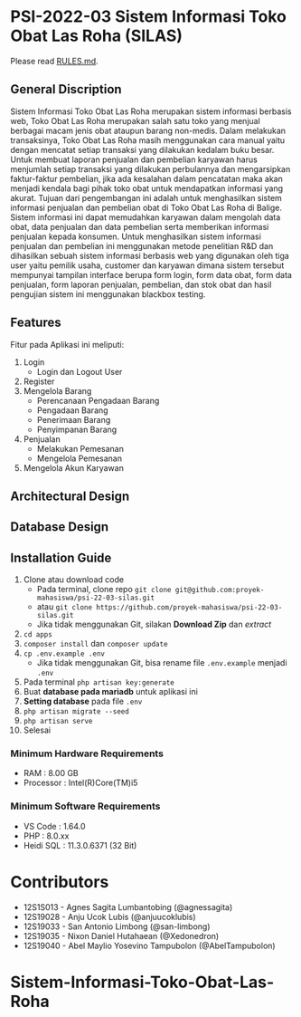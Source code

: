 # PSI-2022-03 Sistem Informasi Toko Obat Las Roha (SILAS)
Please read [RULES.md](RULES.md).

## General Discription
Sistem Informasi Toko Obat Las Roha merupakan sistem informasi berbasis web, Toko Obat Las Roha merupakan salah satu toko yang menjual berbagai macam jenis obat ataupun barang non-medis. Dalam melakukan transaksinya, Toko Obat Las Roha masih menggunakan cara manual yaitu dengan mencatat setiap transaksi yang dilakukan kedalam buku besar. Untuk membuat laporan penjualan dan pembelian karyawan harus menjumlah setiap transaksi yang dilakukan perbulannya dan mengarsipkan faktur-faktur pembelian, jika ada kesalahan dalam pencatatan maka akan menjadi kendala bagi pihak toko obat untuk mendapatkan informasi yang akurat. Tujuan dari pengembangan ini adalah untuk menghasilkan sistem informasi penjualan dan pembelian obat di Toko Obat Las Roha di Balige. Sistem informasi ini dapat memudahkan karyawan dalam mengolah data obat, data penjualan dan data pembelian serta memberikan informasi penjualan kepada konsumen. Untuk menghasilkan sistem informasi penjualan dan pembelian ini menggunakan metode penelitian R&D dan dihasilkan sebuah sistem informasi berbasis web yang digunakan oleh tiga user yaitu pemilik usaha, customer dan karyawan dimana sistem tersebut mempunyai tampilan interface berupa form login, form data obat, form data penjualan, form laporan penjualan, pembelian, dan stok obat dan hasil pengujian sistem ini menggunakan blackbox testing.

## Features
Fitur pada Aplikasi ini meliputi:

1. Login
    - Login dan Logout User
2. Register
3. Mengelola Barang
    - Perencanaan Pengadaan Barang
    - Pengadaan Barang
    - Penerimaan Barang
    - Penyimpanan Barang
4. Penjualan
    - Melakukan Pemesanan
    - Mengelola Pemesanan
6. Mengelola Akun Karyawan

## Architectural Design

## Database Design

## Installation Guide
1. Clone atau download code
    - Pada terminal, clone repo `git clone git@github.com:proyek-mahasiswa/psi-22-03-silas.git`
    - atau `git clone https://github.com/proyek-mahasiswa/psi-22-03-silas.git`
    - Jika tidak menggunakan Git, silakan **Download Zip** dan *extract* 
2. `cd apps`
3. `composer install` dan `composer update`
4. `cp .env.example .env`
    - Jika tidak menggunakan Git, bisa rename file `.env.example` menjadi `.env`
5. Pada terminal `php artisan key:generate`
6. Buat **database pada mariadb** untuk aplikasi ini
7. **Setting database** pada file `.env`
8. `php artisan migrate --seed`
9. `php artisan serve`
10. Selesai

### Minimum Hardware Requirements
+ RAM       :   8.00 GB
+ Processor :   Intel(R)Core(TM)i5

### Minimum Software Requirements
+ VS Code   :   1.64.0
+ PHP       :   8.0.xx    
+ Heidi SQL :   11.3.0.6371 (32 Bit)

# Contributors
+ 12S1S013 - Agnes Sagita Lumbantobing (@agnessagita)
+ 12S19028 - Anju Ucok Lubis (@anjuucoklubis)
+ 12S19033 - San Antonio Limbong (@san-limbong)
+ 12S19035 - Nixon Daniel Hutahaean (@Xedonedron)
+ 12S19040 - Abel Maylio Yosevino Tampubolon (@AbelTampubolon)
# Sistem-Informasi-Toko-Obat-Las-Roha
